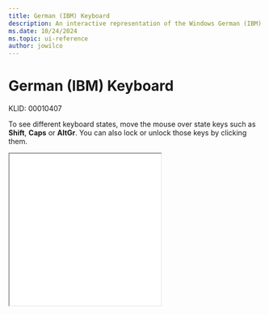 ```yaml
---
title: German (IBM) Keyboard
description: An interactive representation of the Windows German (IBM) keyboard. To see different keyboard states, click or move the mouse over the state keys.
ms.date: 10/24/2024
ms.topic: ui-reference
author: jowilco
---
```


# German (IBM) Keyboard

KLID: 00010407

To see different keyboard states, move the mouse over state keys such as **Shift**, **Caps** or **AltGr**. You can also lock or unlock those keys by clicking them.

<iframe src="kbdgr1.html" height="300"></iframe>
